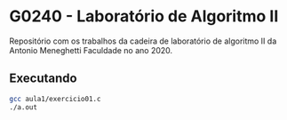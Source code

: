 # G0240 - Laboratório de Algoritmo II

Repositório com os trabalhos da cadeira de laboratório de algoritmo II da Antonio Meneghetti Faculdade no ano 2020.

## Executando

```bash
gcc aula1/exercicio01.c
./a.out
```
